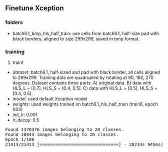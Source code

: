 ## Finetune Xception

### folders
 - batch6.1_bmp_hls_half_train: use cells from batch6.1, half-size pad with *black* borders, aligned to size 299x299, saved in bmp format. 

### training
1. train1
 - _dataset_: batch6.1, half-sized and pad with black border, all cells aligned to 299x299. Training data are quadrupled by rotating at 90, 180, 270 degrees. Dataset contains three parts: A) original data. B) data with HLS_L = [0.7], HLS_S = [0.4, 0.5]. C) data with HLS_L = [0.5], HLS_S = [0.4, 0.5].
 - _model_: used default Xception model
 - _weights_: used weights trained on batch6.1_hls_half_train (train6, epoch 004)
 - _init_lr_: 0.001
 - _lr_decay_: 0.5

<pre>
Found 1370376 images belonging to 20 classes.
Found 38043 images belonging to 20 classes.
Epoch 1/100
21413/21413 [==============================] - 20233s 945ms/step - loss: 0.0899 - acc: 0.9670 - val_loss: 0.0786 - val_acc: 0.9733
</pre>